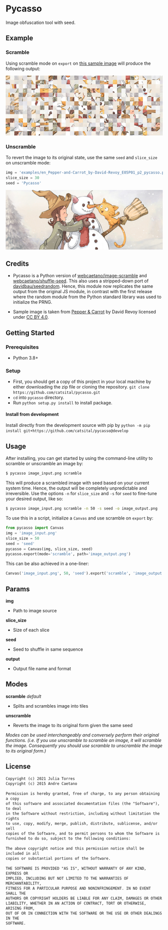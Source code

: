 # Pycasso

Image obfuscation tool with seed.

## Example

### Scramble

Using scramble mode on `export` on [this sample image](./examples/en_Pepper-and-Carrot_by-David-Revoy_E05P01_p2.png) will produce the following output:

![example_scramble](./examples/v1.0.0/en_Pepper-and-Carrot_by-David-Revoy_E05P01_p2_v1.0.0-prng.png)

### Unscramble

To revert the image to its original state, use the same `seed` and `slice_size` on unscramble mode:

```python
img = 'examples/en_Pepper-and-Carrot_by-David-Revoy_E05P01_p2_pycasso.png'
slice_size = 30
seed = 'Pycasso'
```

![example_unscramble](./examples/v1.0.0/en_Pepper-and-Carrot_by-David-Revoy_E05P01_p2_v1.0.0-prng-unscramble.png)

## Credits

* Pycasso is a Python version of [webcaetano/image-scramble](https://github.com/webcaetano/image-scramble) and [webcaetano/shuffle-seed](https://github.com/webcaetano/shuffle-seed). This also uses a stripped-down port of [davidbau/seedrandom](https://github.com/davidbau/seedrandom). Hence, this module now replicates the same output from the original JS module, in contrast with the first release where the random module from the Python standard library was used to initialize the PRNG.

* Sample image is taken from [Pepper & Carrot](https://peppercarrot.com/) by David Revoy licensed under [CC BY 4.0](https://www.peppercarrot.com/en/license/index.html).

## Getting Started

### Prerequisites
* Python 3.8+

### Setup
*  First, you should get a copy of this project in your local machine by either downloading the zip file or cloning the repository. `git clone https://github.com/catsital/pycasso.git`
* `cd` into `pycasso` directory.
* Run `python setup.py install` to install package.

#### Install from development
Install directly from the development source with pip by `python -m pip install git+https://github.com/catsital/pycasso@develop`


## Usage

After installing, you can get started by using the command-line utility to scramble or unscramble an image by:

```bash
$ pycasso image_input.png scramble
```
This will produce a scrambled image with seed based on your current system time. Hence, the output will be completely unpredictable and irreversible. Use the options `-n` for `slice_size` and `-s` for `seed` to fine-tune your desired output, like so:

```bash
$ pycasso image_input.png scramble -n 50 -s seed -o image_output.png
```

To use this in a script, initialize a `Canvas` and use scramble on `export` by:

```python
from pycasso import Canvas
img = 'image_input.png'
slice_size = 50
seed = 'seed'
pycasso = Canvas(img, slice_size, seed)
pycasso.export(mode='scramble', path='image_output.png')
```

This can be also achieved in a one-liner:

```python
Canvas('image_input.png', 50, 'seed').export('scramble', 'image_output.png')
```

## Params

**img**
* Path to image source

**slice_size**
* Size of each slice

**seed**
* Seed to shuffle in same sequence

**output**
* Output file name and format

## Modes

**scramble** *default*
* Splits and scrambles image into tiles

**unscramble**
* Reverts the image to its original form given the same seed

*Modes can be used interchangeably and conversely perform their original functions. (i.e. If you use unscramble to scramble an image, it will scramble the image. Consequently you should use scramble to unscramble the image to its original form.)*

## License

```
Copyright (c) 2021 Julia Torres
Copyright (c) 2015 Andre Caetano

Permission is hereby granted, free of charge, to any person obtaining a copy
of this software and associated documentation files (the "Software"), to deal
in the Software without restriction, including without limitation the rights
to use, copy, modify, merge, publish, distribute, sublicense, and/or sell
copies of the Software, and to permit persons to whom the Software is
furnished to do so, subject to the following conditions:

The above copyright notice and this permission notice shall be included in all
copies or substantial portions of the Software.

THE SOFTWARE IS PROVIDED "AS IS", WITHOUT WARRANTY OF ANY KIND, EXPRESS OR
IMPLIED, INCLUDING BUT NOT LIMITED TO THE WARRANTIES OF MERCHANTABILITY,
FITNESS FOR A PARTICULAR PURPOSE AND NONINFRINGEMENT. IN NO EVENT SHALL THE
AUTHORS OR COPYRIGHT HOLDERS BE LIABLE FOR ANY CLAIM, DAMAGES OR OTHER
LIABILITY, WHETHER IN AN ACTION OF CONTRACT, TORT OR OTHERWISE, ARISING FROM,
OUT OF OR IN CONNECTION WITH THE SOFTWARE OR THE USE OR OTHER DEALINGS IN THE
SOFTWARE.
```
